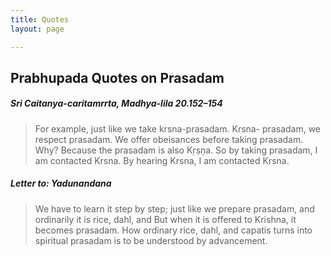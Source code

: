 ```yaml
---
title: Quotes
layout: page

---
```

## Prabhupada Quotes on Prasadam

##### Sri Caitanya-caritamrrta, Madhya-lila 20.152–154
> For example, just like we take krsna-prasadam. Krsna- prasadam, we respect prasadam. We offer obeisances before taking prasadam. Why? Because the prasadam is also Kṛṣṇa. So by taking prasadam, I am contacted Krsna. By hearing Krsna, I am contacted Krsna.

##### Letter to: Yadunandana
> We have to learn it step by step; just like we prepare prasadam, and ordinarily it is rice, dahl, and But when it is offered to Krishna, it becomes prasadam. How ordinary rice, dahl, and capatis turns into spiritual prasadam is to be understood by advancement.